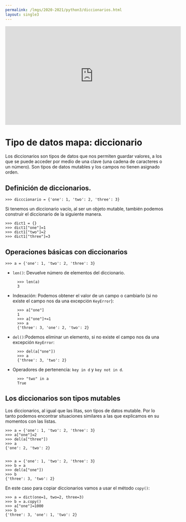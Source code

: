 ```yaml
---
permalink: /lmgs/2020-2021/python3/diccionarios.html
layout: single3
---
```


<iframe width="560" height="315" src="https://www.youtube.com/embed/TOxDBgofVlU" frameborder="0" allow="accelerometer; autoplay; clipboard-write; encrypted-media; gyroscope; picture-in-picture" allowfullscreen></iframe>

# Tipo de datos mapa: diccionario

Los diccionarios son tipos de datos que nos permiten guardar valores, a los que se puede acceder por medio de una clave (una cadena de caracteres o un número). Son tipos de datos mutables y los campos no tienen asignado orden.

## Definición de diccionarios. 

	>>> dicccionario = {'one': 1, 'two': 2, 'three': 3}
	
Si tenemos un diccionario vacío, al ser un objeto mutable, también podemos construir el diccionario de la siguiente manera.
	
	>>> dict1 = {}
	>>> dict1["one"]=1
	>>> dict1["two"]=2
	>>> dict1["three"]=3

## Operaciones básicas con diccionarios

	>>> a = {'one': 1, 'two': 2, 'three': 3}

* `len()`: Devuelve número de elementos del diccionario.

		>>> len(a)
		3

* Indexación: Podemos obtener el valor de un campo o cambiarlo (si no existe el campo nos da una excepción `KeyError`):

		>>> a["one"]
		1
		>>> a["one"]+=1
		>>> a
		{'three': 3, 'one': 2, 'two': 2}

* `del()`:Podemos eliminar un elemento, si no existe el campo nos da una excepción `KeyError`:
		
		>>> del(a["one"])
		>>> a
		{'three': 3, 'two': 2}

* Operadores de pertenencia: `key in d` y `key not in d`.

		>>> "two" in a
		True


## Los diccionarios son tipos mutables

Los diccionarios, al igual que las litas, son tipos de datos mutable. Por lo tanto podemos encontrar situaciones similares a las que explicamos en su momentos con las listas.

	>>> a = {'one': 1, 'two': 2, 'three': 3}
	>>> a["one"]=2
	>>> del(a["three"])
	>>> a
	{'one': 2, 'two': 2}	
	

	>>> a = {'one': 1, 'two': 2, 'three': 3}
	>>> b = a
	>>> del(a["one"])
	>>> b
	{'three': 3, 'two': 2}	

En este caso para copiar diccionarios vamos a usar el método `copy()`:

	>>> a = dict(one=1, two=2, three=3)
	>>> b = a.copy()
	>>> a["one"]=1000
	>>> b
	{'three': 3, 'one': 1, 'two': 2}
